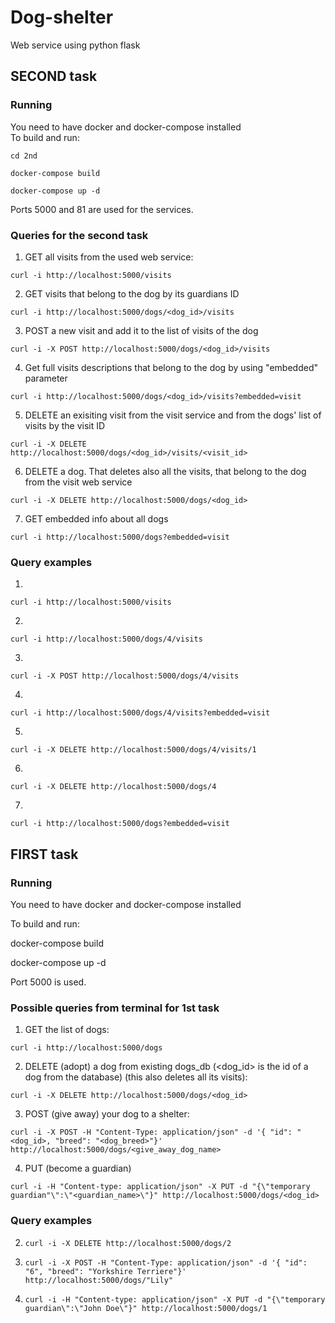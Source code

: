 # Dog-shelter
Web service using python flask


## SECOND task
### Running
You need to have docker and docker-compose installed  
To build and run:

`cd 2nd`  

`docker-compose build`  

`docker-compose up -d`
  
Ports 5000 and 81 are used for the services.  

### Queries for the second task
1. GET all visits from the used web service:
```
curl -i http://localhost:5000/visits
```  
2. GET visits that belong to the dog by its guardians ID
```
curl -i http://localhost:5000/dogs/<dog_id>/visits
```  
3. POST a new visit and add it to the list of visits of the dog
```
curl -i -X POST http://localhost:5000/dogs/<dog_id>/visits
```
4. Get full visits descriptions that belong to the dog by using "embedded" parameter
```
curl -i http://localhost:5000/dogs/<dog_id>/visits?embedded=visit
``` 
5. DELETE an exisiting visit from the visit service and from the dogs' list of visits by the visit ID
```
curl -i -X DELETE http://localhost:5000/dogs/<dog_id>/visits/<visit_id>
```  
6. DELETE a dog. That deletes also all the visits, that belong to the dog from the visit web service
```
curl -i -X DELETE http://localhost:5000/dogs/<dog_id>
``` 

7. GET embedded info about all dogs
```
curl -i http://localhost:5000/dogs?embedded=visit
``` 

### Query examples

1.
```
curl -i http://localhost:5000/visits
```  

2. 
```
curl -i http://localhost:5000/dogs/4/visits
```  

3.
```
curl -i -X POST http://localhost:5000/dogs/4/visits
```

4.
```
curl -i http://localhost:5000/dogs/4/visits?embedded=visit
``` 

5.
```
curl -i -X DELETE http://localhost:5000/dogs/4/visits/1
```  

6. 
```
curl -i -X DELETE http://localhost:5000/dogs/4
```  

7. 
```
curl -i http://localhost:5000/dogs?embedded=visit
``` 


## FIRST task
### Running
You need to have docker and docker-compose installed

To build and run:

docker-compose build

docker-compose up -d

Port 5000 is used.

### Possible queries from terminal for 1st task

1. GET the list of dogs:
```
curl -i http://localhost:5000/dogs
```  
2. DELETE (adopt) a dog from existing dogs_db (<dog_id> is the id of a dog from the database) (this also deletes all its visits):
```
curl -i -X DELETE http://localhost:5000/dogs/<dog_id>
```  
3. POST (give away) your dog to a shelter:
```
curl -i -X POST -H "Content-Type: application/json" -d '{ "id": "<dog_id>, "breed": "<dog_breed>"}' http://localhost:5000/dogs/<give_away_dog_name>
```
4. PUT (become a guardian)
```
curl -i -H "Content-type: application/json" -X PUT -d "{\"temporary guardian"\":\"<guardian_name>\"}" http://localhost:5000/dogs/<dog_id>
```


### Query examples

2. ```curl -i -X DELETE http://localhost:5000/dogs/2```

3. ```curl -i -X POST -H "Content-Type: application/json" -d '{ "id": "6", "breed": "Yorkshire Terriere"}' http://localhost:5000/dogs/"Lily"```

4. ```curl -i -H "Content-type: application/json" -X PUT -d "{\"temporary guardian\":\"John Doe\"}" http://localhost:5000/dogs/1```
